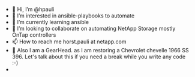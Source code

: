 - 👋 Hi, I’m @hpauli
- 👀 I’m interested in ansible-playbooks to automate
- 🌱 I’m currently learning ansible
- 💞️ I’m looking to collaborate on automating NetApp Storage mostly OnTap controllers
- 📫 How to reach me horst.pauli at netapp.com
- 👀 Also I am a GearHead. as I am restoring a Chevrolet chevelle 1966 SS 396. Let's talk about this if you need a break while you write any code :-)
- 
<!---
hpauli/hpauli is a ✨ special ✨ repository because its `README.md` (this file) appears on your GitHub profile.
You can click the Preview link to take a look at your changes.
--->
